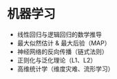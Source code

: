 # 机器学习

* 线性回归与逻辑回归的数学推导
* 最大似然估计 & 最大后验（MAP）
* 神经网络的反向传播（链式法则）
* 正则化与泛化理论（L1、L2）
* 高维统计学（维度灾难、流形学习）
